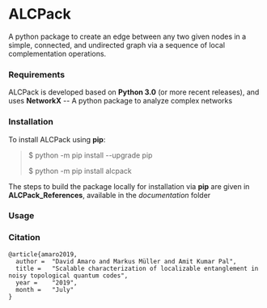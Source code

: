 # ALCPack

A python package to create an edge between any two given nodes in a simple, connected, and undirected graph via a sequence of local complementation operations.

### Requirements

ALCPack is developed based on **Python 3.0** (or more recent releases), and uses **NetworkX** -- A python package to analyze complex networks



### Installation

To install ALCPack using **pip**:

>
>$ python -m pip install --upgrade pip
>
>$ python -m pip install alcpack
>


The steps to build the package locally for installation via **pip** are given in **ALCPack_References**, available in the *documentation* folder 


### Usage



### Citation
```
@article{amaro2019,
  author = 	"David Amaro and Markus Müller and Amit Kumar Pal",
  title = 	"Scalable characterization of localizable entanglement in noisy topological quantum codes",
  year = 	"2019",
  month =   "July"
}
```
